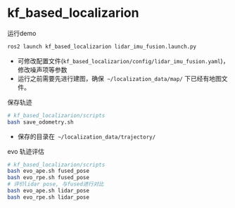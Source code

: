 # kf_based_localizarion

运行demo

```bash
ros2 launch kf_based_localizarion lidar_imu_fusion.launch.py 
```

* 可修改配置文件(`kf_based_localizarion/config/lidar_imu_fusion.yaml`)，修改噪声项等参数
* 运行之前需要先进行建图，确保` ~/localization_data/map/` 下已经有地图文件。

保存轨迹

```bash
# kf_based_localizarion/scripts
bash save_odometry.sh
```

* 保存的目录在` ~/localization_data/trajectory/`

evo 轨迹评估

```bash
# kf_based_localizarion/scripts
bash evo_ape.sh fused_pose
bash evo_rpe.sh fused_pose
# 评价lidar pose, 与fused进行对比
bash evo_ape.sh lidar_pose
bash evo_rpe.sh lidar_pose
```
